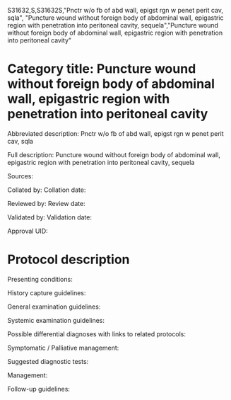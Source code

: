 S31632,S,S31632S,"Pnctr w/o fb of abd wall, epigst rgn w penet perit cav, sqla", "Puncture wound without foreign body of abdominal wall, epigastric region with penetration into peritoneal cavity, sequela","Puncture wound without foreign body of abdominal wall, epigastric region with penetration into peritoneal cavity"
# Category title: Puncture wound without foreign body of abdominal wall, epigastric region with penetration into peritoneal cavity

Abbreviated description: Pnctr w/o fb of abd wall, epigst rgn w penet perit cav, sqla

Full description: Puncture wound without foreign body of abdominal wall, epigastric region with penetration into peritoneal cavity, sequela

Sources:

Collated by:
Collation date:

Reviewed by:
Review date:

Validated by:
Validation date:

Approval UID:

# Protocol description

Presenting conditions:

History capture guidelines:

General examination guidelines:

Systemic examination guidelines:

Possible differential diagnoses with links to related protocols:

Symptomatic / Palliative management:

Suggested diagnostic tests:

Management:

Follow-up guidelines:

